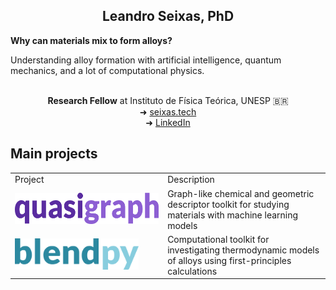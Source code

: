 <div align="center">

## **Leandro Seixas, PhD**

</div>

**Why can materials mix to form alloys?**

Understanding alloy formation with artificial intelligence, quantum mechanics, and a lot of computational physics.

<div align="center">
<br>
<b>Research Fellow</b> at Instituto de Física Teórica, UNESP 🇧🇷
<br>
➜ <a href="https://seixas.tech/">seixas.tech</a></br>
➜ <a href="https://www.linkedin.com/in/seixastech/">LinkedIn</a>
</div>

## Main projects

<div align="center">

<table>
    <tr>
        <td style="width: 300px;">Project</td>
        <td style="width: 300px;">Description</td>
    </tr>
    <tr>
        <td><a href="https://github.com/leseixas/quasigraph"><img src="https://raw.githubusercontent.com/leseixas/quasigraph/refs/heads/main/resources/logo.png" alt="quasigraph" height="50px"></a></td>
        <td>Graph-like chemical and geometric descriptor toolkit for studying materials with machine learning models</td>
    </tr>
    <tr>
        <td><a href="https://github.com/leseixas/blendpy"><img src="https://raw.githubusercontent.com/leseixas/blendpy/refs/heads/main/logo.png" alt="blendpy" height="50px"></td>
        <td>Computational toolkit for investigating thermodynamic models of alloys using first-principles calculations</td>
    </tr>
    <!-- <tr>
        <td><a href="https://github.com/leseixas/entropista"><img src="https://raw.githubusercontent.com/leseixas/entropista/refs/heads/main/logo.png" alt="entropista" height="50px"></a></td>
        <td>A high-entropy alloy analysis suite, leveraging Monte Carlo simulations and local order metrics to uncover atomic-scale insights</td>
    </tr> -->
    <!-- <tr>
        <td><a href="https://github.com/leseixas/fastatoms"><img src="https://raw.githubusercontent.com/leseixas/fastatoms/refs/heads/main/logo.png" alt="fastatoms" height="50px"></a></td>
        <td>Machine learning interatomic potentials utilizing equivariant graph neural networks</td>
    </tr> -->
    <!-- <tr>
        <td><a href="https://github.com/leseixas/fastelectrons"><img src="https://raw.githubusercontent.com/leseixas/fastelectrons/refs/heads/main/logo.png" alt="fastelectrons" height="50px"></a></td>
        <td>Electronic structure computation tool integrated with graph neural network capabilities</td>
    </tr> -->
</table>

</div>

